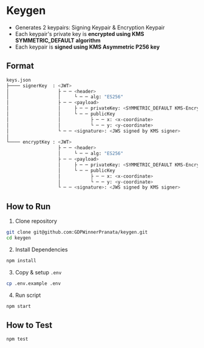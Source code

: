 # Keygen

- Generates 2 keypairs: Signing Keypair & Encryption Keypair
- Each keypair's private key is **encrypted using KMS SYMMETRIC_DEFAULT algorithm**
- Each keypair is **signed using KMS Asymmetric P256 key**

## Format

```bash
keys.json
├──── signerKey  : <JWT>
│                  ├ ─ ─ <header>
│                  │     └ ─ ─ alg: "ES256"
│                  ├ ─ ─ <payload>
│                  │     ├ ─ ─ privateKey: <SYMMETRIC_DEFAULT KMS-Encrypted PEM>
│                  │     └ ─ ─ publicKey
│                  │           ├ ─ ─ x: <x-coordinate>
│                  │           └ ─ ─ y: <y-coordinate>
│                  └ ─ ─ <signature>: <JWS signed by KMS signer>
│
└──── encryptKey : <JWT>
                   ├ ─ ─ <header>
                   │     └ ─ ─ alg: "ES256"
                   ├ ─ ─ <payload>
                   │     ├ ─ ─ privateKey: <SYMMETRIC_DEFAULT KMS-Encrypted PEM>
                   │     └ ─ ─ publicKey
                   │           ├ ─ ─ x: <x-coordinate>
                   │           └ ─ ─ y: <y-coordinate>
                   └ ─ ─ <signature>: <JWS signed by KMS signer>
```

## How to Run

1. Clone repository

```bash
git clone git@github.com:GDPWinnerPranata/keygen.git
cd keygen
```

2. Install Dependencies

```bash
npm install
```

3. Copy & setup `.env`

```bash
cp .env.example .env
```

4. Run script

```bash
npm start
```

## How to Test

```bash
npm test
```
